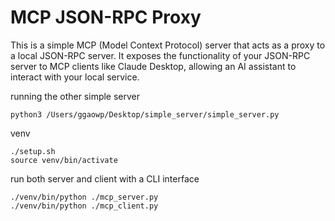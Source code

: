 # MCP JSON-RPC Proxy

This is a simple MCP (Model Context Protocol) server that acts as a proxy to a local JSON-RPC server. It exposes the functionality of your JSON-RPC server to MCP clients like Claude Desktop, allowing an AI assistant to interact with your local service.

running the other simple server
```
python3 /Users/ggaowp/Desktop/simple_server/simple_server.py
```

venv
```
./setup.sh
source venv/bin/activate
```

run both server and client with a CLI interface
```
./venv/bin/python ./mcp_server.py
./venv/bin/python ./mcp_client.py
```